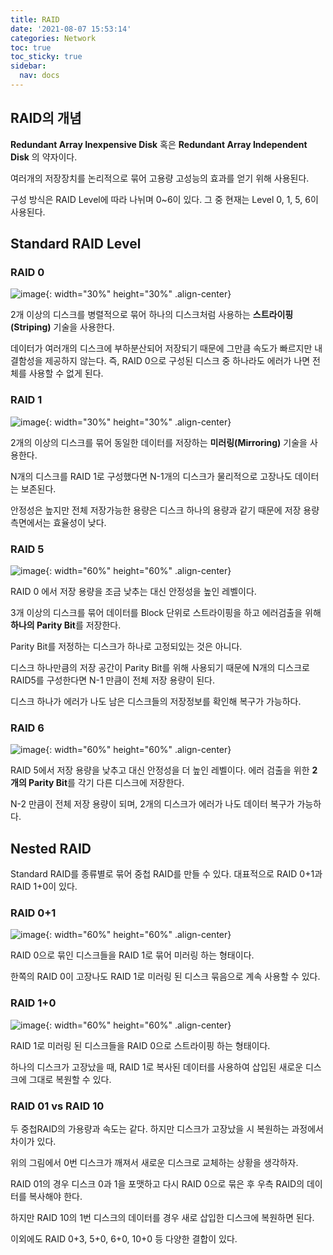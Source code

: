 ```yaml
---
title: RAID
date: '2021-08-07 15:53:14'
categories: Network
toc: true
toc_sticky: true
sidebar:
  nav: docs
---
```


## RAID의 개념

**Redundant Array Inexpensive Disk** 혹은 **Redundant Array Independent Disk** 의 약자이다.

여러개의 저장장치를 논리적으로 묶어 고용량 고성능의 효과를 얻기 위해 사용된다.

구성 방식은 RAID Level에 따라 나뉘며 0~6이 있다. 그 중 현재는 Level 0, 1, 5, 6이 사용된다.



## Standard RAID Level

### RAID 0

![image](https://user-images.githubusercontent.com/60495897/128588026-e036f084-830b-4d38-947e-58fece4a34d7.png){: width="30%" height="30%" .align-center}

2개 이상의 디스크를 병렬적으로 묶어 하나의 디스크처럼 사용하는 **스트라이핑(Striping)** 기술을 사용한다.

데이터가 여러개의 디스크에 부하분산되어 저장되기 때문에 그만큼 속도가 빠르지만 내결함성을 제공하지 않는다. 즉, RAID 0으로 구성된 디스크 중 하나라도 에러가 나면 전체를 사용할 수 없게 된다.



### RAID 1

![image](https://user-images.githubusercontent.com/60495897/128591551-faed5064-d2d5-4337-a998-a55385ee7e9f.png){: width="30%" height="30%" .align-center}

2개의 이상의 디스크를 묶어 동일한 데이터를 저장하는 **미러링(Mirroring)** 기술을 사용한다.

N개의 디스크를 RAID 1로 구성했다면 N-1개의 디스크가 물리적으로 고장나도 데이터는 보존된다. 

안정성은 높지만 전체 저장가능한 용량은 디스크 하나의 용량과 같기 때문에 저장 용량 측면에서는 효율성이 낮다.



### RAID 5

![image](https://user-images.githubusercontent.com/60495897/128591561-a90f1f1e-6043-4165-9a01-988eb6d13a64.png){: width="60%" height="60%" .align-center}

RAID 0 에서 저장 용량을 조금 낮추는 대신 안정성을 높인 레벨이다. 

3개 이상의 디스크를 묶어 데이터를 Block 단위로 스트라이핑을 하고 에러검출을 위해 **하나의 Parity Bit**를 저장한다. 

Parity Bit를 저정하는 디스크가 하나로 고정되있는 것은 아니다. 

디스크 하나만큼의 저장 공간이 Parity Bit를 위해 사용되기 때문에 N개의 디스크로 RAID5를 구성한다면 N-1 만큼이 전체 저장 용량이 된다. 

디스크 하나가 에러가 나도 남은 디스크들의 저장정보를 확인해 복구가 가능하다.



### RAID 6

![image](https://user-images.githubusercontent.com/60495897/128591542-5b829cb8-6db6-4d18-b162-ebe6ac7fe8ad.png){: width="60%" height="60%" .align-center}

RAID 5에서 저장 용량을 낮추고 대신 안정성을 더 높인 레벨이다. 에러 검출을 위한 **2개의 Parity Bit**를 각기 다른 디스크에 저장한다. 

N-2 만큼이 전체 저장 용량이 되며, 2개의 디스크가 에러가 나도 데이터 복구가 가능하다.



## Nested RAID

Standard RAID를 종류별로 묶어 중첩 RAID를 만들 수 있다. 대표적으로 RAID 0+1과 RAID 1+0이 있다.



### RAID 0+1

![image](https://user-images.githubusercontent.com/60495897/128590880-ce300c1d-aa3c-4e1b-ae57-b3e49628f59a.png){: width="60%" height="60%" .align-center}

RAID 0으로 묶인 디스크들을 RAID 1로 묶어 미러링 하는 형태이다. 

한쪽의 RAID 0이 고장나도 RAID 1로 미러링 된 디스크 묶음으로 계속 사용할 수 있다.



### RAID 1+0

![image](https://user-images.githubusercontent.com/60495897/128591168-110f7dc0-c5c7-4778-bc38-bc2768dd7842.png){: width="60%" height="60%" .align-center}

RAID 1로 미러링 된 디스크들을 RAID 0으로 스트라이핑 하는 형태이다.

하나의 디스크가 고장났을 때, RAID 1로 복사된 데이터를 사용하여 삽입된 새로운 디스크에 그대로 복원할 수 있다.





### RAID 01 vs RAID 10

두 중첩RAID의 가용량과 속도는 같다. 하지만 디스크가 고장났을 시 복원하는 과정에서 차이가 있다.

위의 그림에서 0번 디스크가 깨져서 새로운 디스크로 교체하는 상황을 생각하자. 

RAID 01의 경우 디스크 0과 1을 포맷하고 다시 RAID 0으로 묶은 후 우측 RAID의 데이터를 복사해야 한다.

하지만 RAID 10의 1번 디스크의 데이터를 경우 새로 삽입한 디스크에 복원하면 된다.



이외에도 RAID 0+3, 5+0, 6+0, 10+0 등 다양한 결합이 있다.